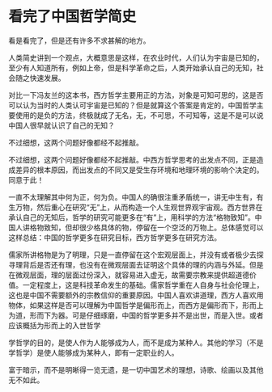 # 看完了中国哲学简史

看是看完了，但是还有许多不求甚解的地方。

人类简史讲到一个观点，大概意思是这样，在农业时代，人们认为宇宙是已知的，至少有人知道所有，例如上帝，但是科学革命之后，人类开始承认自己的无知，社会随之快速发展。

对比一下冯友兰的这本书，西方哲学主要用正的方法，对象是可知可思的，这是否可以认为当时的人类认可宇宙是已知的？但是就算这个答案是肯定的，中国哲学主要使用的是负的方法，终极就成了无名，无，不可思，不可知等，这是不是可以说中国人很早就认识了自己的无知？

不过细想，这两个问题好像都经不起推敲。

不过细想，这两个问题好像都经不起推敲。中西方哲学思考的出发点不同，正是造成差异的根本原因，而出发点的不同又是受生存环境和地理环境的影响个决定的。同意于此！

一直不太理解其中何为正，何为负。中国人的确很注重矛盾统一，讲无中生有，有生万物，然后重心在研究“无”上，从而构造一个人生观世界观宇宙观。西方世界在承认自己的无知后，哲学的研究可能更多在“有”上，用科学的方法“格物致知”。中国人讲格物致知，但却很少格具体的物，停留在一个空泛的万物上。总体感觉可以这样总结：中国的哲学更多在研究目标，西方哲学更多在研究方法。

儒家所讲格物是为了明理，只是一直停留在这个宏观层面上，并没有或者极少去探寻理背后是否还有理，也没有在微观层面去证明这个具体的理的内涵与外延。但是在微观层面，理的层面过份深入，就容易进入虚无，故需要宗教来提供超道德价值。一定程度上，这是科技革命发生的基础。儒家哲学重在人自身与社会伦理上，这也是中国不需要额外的宗教信仰的重要原因。中国人喜欢讲道理，西方人喜欢用物体，如果这样是否可以理解为中国哲学是偏形而上，而西方是偏形而下，形而上为道，形而下为器。可是仔细琢磨，中国的哲学更多并不是出世，而是入世。或者应该概括为形而上的入世哲学

学哲学的目的，是使人作为人能够成为人，而不是成为某种人。其他的学习（不是学哲学）是使人能够成为某种人，即有一定职业的人。

富于暗示，而不是明晰得一览无遗，是一切中国艺术的理想，诗歌、绘画以及其他无不如此。

